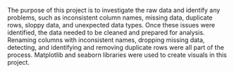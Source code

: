 The purpose of this project is to investigate the raw data and identify any problems, such as inconsistent column names, missing data, duplicate rows, sloppy data, and unexpected data types. Once these issues were identified, the data needed to be cleaned and prepared for analysis.
Renaming columns with inconsistent names, dropping missing data, detecting, and identifying and removing duplicate rows were all part of the process.
Matplotlib and seaborn libraries were used to create visuals in this project.
